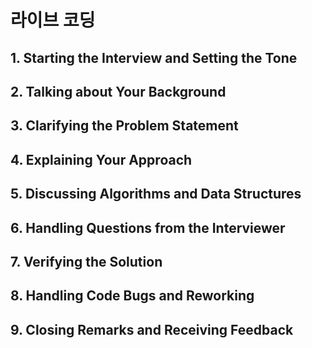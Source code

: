 # 라이브 코딩

## 1. Starting the Interview and Setting the Tone


## 2. Talking about Your Background


## 3. Clarifying the Problem Statement


## 4. Explaining Your Approach


## 5. Discussing Algorithms and Data Structures


## 6. Handling Questions from the Interviewer


## 7. Verifying the Solution


## 8. Handling Code Bugs and Reworking


## 9. Closing Remarks and Receiving Feedback

